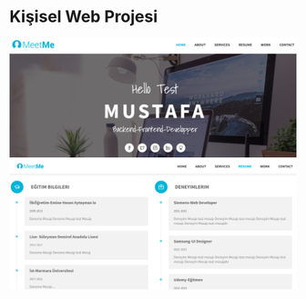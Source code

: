 # Kişisel Web Projesi

<img src="https://github.com/yazbabamyaz/ResumeWebProjectNetCore/blob/master/ResumeProjectWeb/wwwroot/Readme_image/1.png">
<img src="https://github.com/yazbabamyaz/ResumeWebProjectNetCore/blob/master/ResumeProjectWeb/wwwroot/Readme_image/2.png">

